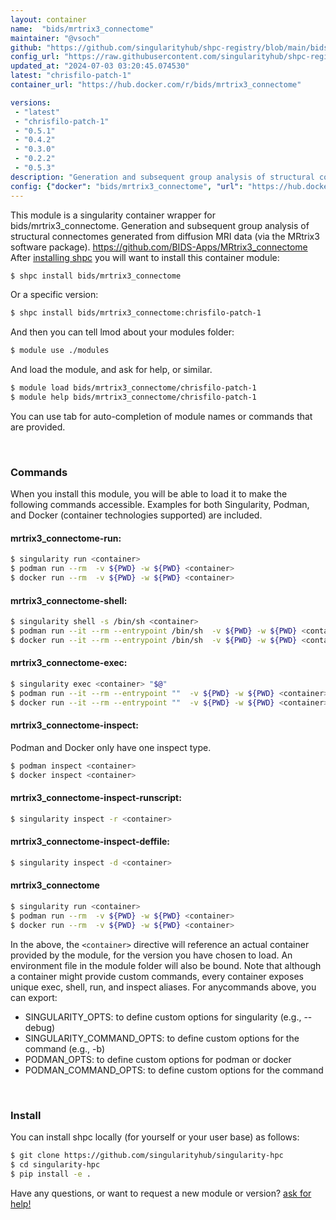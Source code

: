 ```yaml
---
layout: container
name:  "bids/mrtrix3_connectome"
maintainer: "@vsoch"
github: "https://github.com/singularityhub/shpc-registry/blob/main/bids/mrtrix3_connectome/container.yaml"
config_url: "https://raw.githubusercontent.com/singularityhub/shpc-registry/main/bids/mrtrix3_connectome/container.yaml"
updated_at: "2024-07-03 03:20:45.074530"
latest: "chrisfilo-patch-1"
container_url: "https://hub.docker.com/r/bids/mrtrix3_connectome"

versions:
 - "latest"
 - "chrisfilo-patch-1"
 - "0.5.1"
 - "0.4.2"
 - "0.3.0"
 - "0.2.2"
 - "0.5.3"
description: "Generation and subsequent group analysis of structural connectomes generated from diffusion MRI data (via the MRtrix3 software package). https://github.com/BIDS-Apps/MRtrix3_connectome"
config: {"docker": "bids/mrtrix3_connectome", "url": "https://hub.docker.com/r/bids/mrtrix3_connectome", "maintainer": "@vsoch", "description": "Generation and subsequent group analysis of structural connectomes generated from diffusion MRI data (via the MRtrix3 software package). https://github.com/BIDS-Apps/MRtrix3_connectome", "latest": {"chrisfilo-patch-1": "sha256:f93055ee1fc5204c69140eef0a71c83d6b672a12c37dd8cf4c34e08d05b21776"}, "tags": {"latest": "sha256:3e742d2a9d1e5e118756fa8789bd8edb4a52cb011893815ce12a0b3267878113", "chrisfilo-patch-1": "sha256:f93055ee1fc5204c69140eef0a71c83d6b672a12c37dd8cf4c34e08d05b21776", "0.5.1": "sha256:f3e7a20ac3eb1ca674b9896ff3b04a595192f9923f853fcc573e1ca42fa4ebaf", "0.4.2": "sha256:3d701b0846038289e18e7571c7072056f1f81daa70ab3159bb48cec9d88f6ecf", "0.3.0": "sha256:64440966249b693da6733d7200d8eebcb4c0f1320f245e826227fb9f1d46a042", "0.2.2": "sha256:a0205a41f34cdc6d8b289fd28f6be46f98c2b7fdf14eaa05b793db28bea5bbdb", "0.5.3": "sha256:3e742d2a9d1e5e118756fa8789bd8edb4a52cb011893815ce12a0b3267878113"}, "filter": ["v*"]}
---
```


This module is a singularity container wrapper for bids/mrtrix3_connectome.
Generation and subsequent group analysis of structural connectomes generated from diffusion MRI data (via the MRtrix3 software package). https://github.com/BIDS-Apps/MRtrix3_connectome
After [installing shpc](#install) you will want to install this container module:


```bash
$ shpc install bids/mrtrix3_connectome
```

Or a specific version:

```bash
$ shpc install bids/mrtrix3_connectome:chrisfilo-patch-1
```

And then you can tell lmod about your modules folder:

```bash
$ module use ./modules
```

And load the module, and ask for help, or similar.

```bash
$ module load bids/mrtrix3_connectome/chrisfilo-patch-1
$ module help bids/mrtrix3_connectome/chrisfilo-patch-1
```

You can use tab for auto-completion of module names or commands that are provided.

<br>

### Commands

When you install this module, you will be able to load it to make the following commands accessible.
Examples for both Singularity, Podman, and Docker (container technologies supported) are included.

#### mrtrix3_connectome-run:

```bash
$ singularity run <container>
$ podman run --rm  -v ${PWD} -w ${PWD} <container>
$ docker run --rm  -v ${PWD} -w ${PWD} <container>
```

#### mrtrix3_connectome-shell:

```bash
$ singularity shell -s /bin/sh <container>
$ podman run --it --rm --entrypoint /bin/sh  -v ${PWD} -w ${PWD} <container>
$ docker run --it --rm --entrypoint /bin/sh  -v ${PWD} -w ${PWD} <container>
```

#### mrtrix3_connectome-exec:

```bash
$ singularity exec <container> "$@"
$ podman run --it --rm --entrypoint ""  -v ${PWD} -w ${PWD} <container> "$@"
$ docker run --it --rm --entrypoint ""  -v ${PWD} -w ${PWD} <container> "$@"
```

#### mrtrix3_connectome-inspect:

Podman and Docker only have one inspect type.

```bash
$ podman inspect <container>
$ docker inspect <container>
```

#### mrtrix3_connectome-inspect-runscript:

```bash
$ singularity inspect -r <container>
```

#### mrtrix3_connectome-inspect-deffile:

```bash
$ singularity inspect -d <container>
```



#### mrtrix3_connectome

```bash
$ singularity run <container>
$ podman run --rm  -v ${PWD} -w ${PWD} <container>
$ docker run --rm  -v ${PWD} -w ${PWD} <container>
```


In the above, the `<container>` directive will reference an actual container provided
by the module, for the version you have chosen to load. An environment file in the
module folder will also be bound. Note that although a container
might provide custom commands, every container exposes unique exec, shell, run, and
inspect aliases. For anycommands above, you can export:

 - SINGULARITY_OPTS: to define custom options for singularity (e.g., --debug)
 - SINGULARITY_COMMAND_OPTS: to define custom options for the command (e.g., -b)
 - PODMAN_OPTS: to define custom options for podman or docker
 - PODMAN_COMMAND_OPTS: to define custom options for the command

<br>

### Install

You can install shpc locally (for yourself or your user base) as follows:

```bash
$ git clone https://github.com/singularityhub/singularity-hpc
$ cd singularity-hpc
$ pip install -e .
```

Have any questions, or want to request a new module or version? [ask for help!](https://github.com/singularityhub/singularity-hpc/issues)